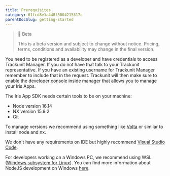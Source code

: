 ```yaml
---
title: Prerequisites
category: 61fcd8e1a448f5004215317c
parentDocSlug: getting-started
---
```

> 🚧 Beta
> 
> This is a beta version and subject to change without notice. Pricing, terms, conditions and availability may change in the final version.

You need to be registered as a developer and have credentials to access Trackunit Manager. If you do not have that talk to your Trackunit representative. If you have an existing username for Trackunit Manager remember to include that in the request.
Trackunit will then make sure to enable the developer console inside manager that allows you to manage your Iris Apps.

The Iris App SDK needs certain tools to be on your machine:

- Node version 16.14
- NX version 15.9.2
- Git

To manage versions we recommend using something like [Volta](http://volta.sh) or similar to install node and nx.

We don't have any requirements on IDE but highly recommend [Visual Studio Code](https://code.visualstudio.com/).

For developers working on a Windows PC, we recommend using WSL ([Windows subsystem for Linux](https://learn.microsoft.com/en-us/windows/wsl/)). You can find more information about NodeJS development on Windows [here](https://learn.microsoft.com/en-us/windows/dev-environment/javascript/nodejs-overview).
